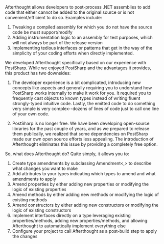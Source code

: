 Afterthought allows developers to post-process .NET assemblies to add code that either cannot be added to the original source or is not convenient/efficient to do so.  Examples include:

1. Tweaking a compiled assembly for which you do not have the source code be must support/modify
2. Adding instrumentation logic to an assembly for test purposes, which will not always be part of the release version
3. Implementing tedious interfaces or patterns that get in the way of the simplicity of your coding efforts when directly implemented.

We developed Afterthought specifically based on our experience with PostSharp.  While we enjoyed PostSharp and the advantages it provides, this product has two downsides:

1. The developer experience is a bit complicated, introducing new concepts like aspects and generally requiring you to understand how PostSharp works internally to make it work for you.  It required you to frequently cast objects to known types instead of writing fluent strongly-typed intuitive code.  Lastly, the emitted code to do something very simple is very complex--dozens of lines of code just to call one line of your own code.

2. PostSharp is no longer free.  We have been developing open-source libraries for the past couple of years, and as we prepared to release them publically, we realized that some dependencies on PostSharp made our own open source efforts less appealing.  The introduction of Afterthought eliminates this issue by providing a completely free option.

So, what does Afterthought do?  Quite simply, it allows you to:

1. Create type amendments by subclassing Amendment<,> to describe what changes you want to make
2. Add attributes to your types indicating which types to amend and what amendments to apply
3. Amend properties by either adding new properties or modifying the logic of existing properties
4. Amend methods by either adding new methods or modifying the logic of existing methods
5. Amend constructors by either adding new constructors or modifying the logic of existing constructors
6. Implement interfaces directly on a type leveraging existing properties/methods, adding new properties/methods, and allowing Afterthought to automatically implement everything else
7. Configure your project to call Afterthought as a post-build step to apply the changes